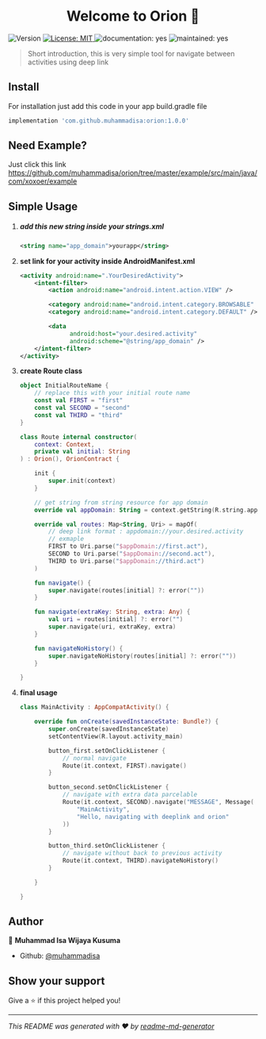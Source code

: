 

<h1 align="center">Welcome to Orion 👋</h1>
<p>
  <img alt="Version" src="https://img.shields.io/badge/version-1.0.0-blue.svg?cacheSeconds=2592000" />
  <a href="#" target="_blank">
    <img alt="License: MIT" src="https://img.shields.io/badge/License-MIT-yellow.svg" />
  </a>
  <img alt="documentation: yes" src="https://img.shields.io/badge/Documentation-Yes-green.svg" />
  <img alt="maintained: yes" src="https://img.shields.io/badge/Maintained-Yes-green.svg" />
</p>



> Short introduction, this is very simple tool for navigate between activities using deep link

## Install

For installation just add this code in your app build.gradle file

```groovy
implementation 'com.github.muhammadisa:orion:1.0.0'
```

## Need Example?

Just click this link https://github.com/muhammadisa/orion/tree/master/example/src/main/java/com/xoxoer/example

## Simple Usage

1. ##### add this new string inside your strings.xml

   ```xml
   <string name="app_domain">yourapp</string>
   ```

2. **set link for your activity inside AndroidManifest.xml**

   ```xml
   <activity android:name=".YourDesiredActivity">
       <intent-filter>
           <action android:name="android.intent.action.VIEW" />
   
           <category android:name="android.intent.category.BROWSABLE" />
           <category android:name="android.intent.category.DEFAULT" />
   
           <data
                 android:host="your.desired.activity"
                 android:scheme="@string/app_domain" />
       </intent-filter>
   </activity>
   ```

3. **create Route class**

   ```kotlin
   object InitialRouteName {
       // replace this with your initial route name
       const val FIRST = "first"
       const val SECOND = "second"
       const val THIRD = "third"
   }
   
   class Route internal constructor(
       context: Context,
       private val initial: String
   ) : Orion(), OrionContract {
   
       init {
           super.init(context)
       }
   
       // get string from string resource for app domain
       override val appDomain: String = context.getString(R.string.app_domain)
   
       override val routes: Map<String, Uri> = mapOf(
           // deep link format : appdomain://your.desired.activity
           // exmaple
           FIRST to Uri.parse("$appDomain://first.act"),
           SECOND to Uri.parse("$appDomain://second.act"),
           THIRD to Uri.parse("$appDomain://third.act")
       )
   
       fun navigate() {
           super.navigate(routes[initial] ?: error(""))
       }
   
       fun navigate(extraKey: String, extra: Any) {
           val uri = routes[initial] ?: error("")
           super.navigate(uri, extraKey, extra)
       }
   
       fun navigateNoHistory() {
           super.navigateNoHistory(routes[initial] ?: error(""))
       }
   
   }
   ```

4. **final usage**

   ```kotlin
   class MainActivity : AppCompatActivity() {
   
       override fun onCreate(savedInstanceState: Bundle?) {
           super.onCreate(savedInstanceState)
           setContentView(R.layout.activity_main)
   
           button_first.setOnClickListener {
               // normal navigate
               Route(it.context, FIRST).navigate()
           }
   
           button_second.setOnClickListener {
               // navigate with extra data parcelable
               Route(it.context, SECOND).navigate("MESSAGE", Message(
                   "MainActivity",
                   "Hello, navigating with deeplink and orion"
               ))
           }
   
           button_third.setOnClickListener {
               // navigate without back to previous activity
               Route(it.context, THIRD).navigateNoHistory()
           }
   
       }
   
   }
   ```

   

## Author

👤 **Muhammad Isa Wijaya Kusuma**

* Github: [@muhammadisa](https://github.com/muhammadisa)

## Show your support

Give a ⭐️ if this project helped you!

***
_This README was generated with ❤️ by [readme-md-generator](https://github.com/kefranabg/readme-md-generator)_

